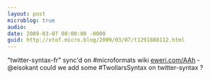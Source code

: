 ```yaml
---
layout: post
microblog: true
audio: 
date: 2009-03-07 00:00:00 -0000
guid: http://xtof.micro.blog/2009/03/07/t1291888112.html
---
```

"twitter-syntax-fr" sync'd on #microformats wiki [eweri.com/AAh](http://eweri.com/AAh) -  @eisokant could we add some #TwollarsSyntax on twitter-syntax ?

